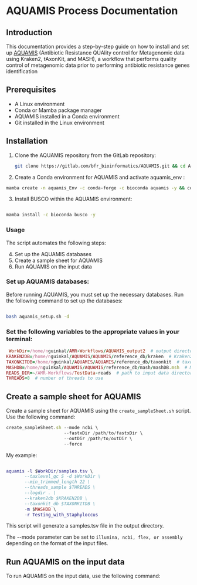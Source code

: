 # AQUAMIS Process Documentation
## Introduction
This documentation provides a step-by-step guide on how to install and set up [AQUAMIS](https://gitlab.com/bfr_bioinformatics/AQUAMIS) (Antibiotic Resistance QUAlity control for Metagenomic data using Kraken2, tAxonKit, and MASH), a workflow that performs quality control of metagenomic data prior to performing antibiotic resistance genes identification


## Prerequisites

  - A Linux environment
  - Conda or Mamba package manager
   - AQUAMIS installed in a Conda environment
  - Git installed in the Linux environment


## Installation

1. Clone the AQUAMIS repository from the GitLab repository:
   ```bash
   git clone https://gitlab.com/bfr_bioinformatics/AQUAMIS.git && cd AQUAMIS 
   ```
2. Create a Conda environment for AQUAMIS and activate aquamis_env :
```bash 
mamba create -n aquamis_Env -c conda-forge -c bioconda aquamis -y && conda activate aquamis_Env
```
3. Install BUSCO within the AQUAMIS environment:
```bash

mamba install -c bioconda busco -y
```

### Usage

The script automates the following steps:

 4. Set up the AQUAMIS databases
 5. Create a sample sheet for AQUAMIS
 6. Run AQUAMIS on the input data

### Set up AQUAMIS databases:

Before running AQUAMIS, you must set up the necessary databases. Run the following command to set up the databases:

```bash

bash aquamis_setup.sh -d
```
 ###  Set the following variables to the appropriate values in your terminal:
```ruby
 WorkDir=/home/nguinkal/AMR-Workflows/AQUAMIS_output2  # output directory
KRAKEN2DB=/home/nguinkal/AQUAMIS/AQUAMIS/reference_db/kraken  # Kraken2 database path
TAXONKITDB=/home/nguinkal/AQUAMIS/AQUAMIS/reference_db/taxonkit  # taxonkit database path
MASHDB=/home/nguinkal/AQUAMIS/AQUAMIS/reference_db/mash/mashDB.msh  # MASH database path
READS_DIR=~/AMR-Workflows/TestData-reads  # path to input data directory
THREADS=8  # number of threads to use
```

## Create a sample sheet for AQUAMIS

Create a sample sheet for AQUAMIS using the ``create_sampleSheet.sh`` script. Use the following command:

```javascript
create_sampleSheet.sh --mode ncbi \ 
                      --fastxDir /path/to/fastxDir \  
                      --outDir /path/to/outDir \    
                      --force
```
My example:


```lua

aquamis -l $WorkDir/samples.tsv \
       --taxlevel_qc S -d $WorkDir \
       --min_trimmed_length 22 \
       --threads_sample $THREADS \
       --logdir . \
       --kraken2db $KRAKEN2DB \
       --taxonkit_db $TAXONKITDB \
       -m $MASHDB \
       -r Testing_with_Staphyloccus
```
This script will generate a samples.tsv file in the output directory.

The --mode parameter can be set to ``illumina, ncbi, flex, or assembly`` depending on the format of the input files.

## Run AQUAMIS on the input data

To run AQUAMIS on the input data, use the following command:

